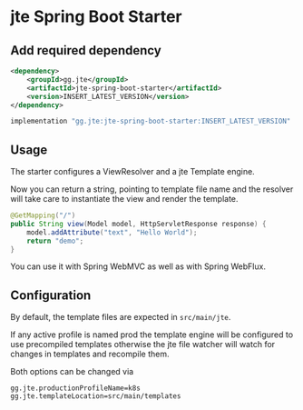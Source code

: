 # jte Spring Boot Starter

## Add required dependency

````xml
<dependency>
    <groupId>gg.jte</groupId>
    <artifactId>jte-spring-boot-starter</artifactId>
    <version>INSERT_LATEST_VERSION</version>
</dependency>
````

````groovy
implementation "gg.jte:jte-spring-boot-starter:INSERT_LATEST_VERSION"
````

## Usage

The starter configures a ViewResolver and a jte Template engine.

Now you can return a string, pointing to template file name and the resolver will take care to instantiate the view and render the template.

````java
@GetMapping("/") 
public String view(Model model, HttpServletResponse response) {
    model.addAttribute("text", "Hello World");
    return "demo";
}
````

You can use it with Spring WebMVC as well as with Spring WebFlux.

## Configuration 

By default, the template files are expected in `src/main/jte`.

If any active profile is named prod the template engine will be configured
to use precompiled templates otherwise the jte file watcher will watch for changes in templates and recompile them.

Both options can be changed via

````
gg.jte.productionProfileName=k8s
gg.jte.templateLocation=src/main/templates
````

